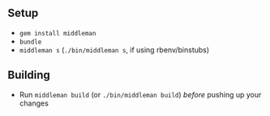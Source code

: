 ## Setup

- `gem install middleman`
- `bundle`
- `middleman s` (`./bin/middleman s`, if using rbenv/binstubs)

## Building

- Run `middleman build` (or `./bin/middleman build`) *before* pushing up your changes

